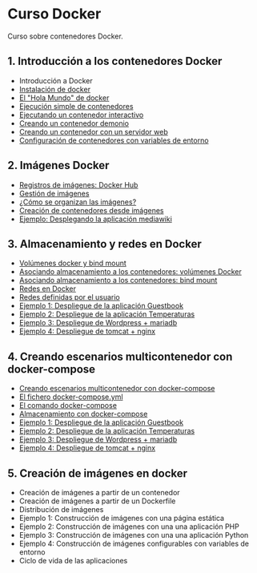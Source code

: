 # Curso Docker

Curso sobre contenedores Docker.

## 1. Introducción a los contenedores Docker
* Introducción a Docker
* [Instalación de docker](modulo1/instalacion.md)
* [El "Hola Mundo" de docker](modulo1/holamundo.md)
* [Ejecución simple de contenedores](modulo1/contenedor.md)
* [Ejecutando un contenedor interactivo](modulo1/interactivo.md)
* [Creando un contenedor demonio](modulo1/demonio.md)
* [Creando un contenedor con un servidor web](modulo1/web.md)
* [Configuración de contenedores con variables de entorno](modulo1/configuracion.md)

## 2. Imágenes Docker 
* [Registros de imágenes: Docker Hub](modulo2/dockerhub.md)
* [Gestión de imágenes](modulo2/gestion.md)
* [¿Cómo se organizan las imágenes?](modulo2/organizacion.md)
* [Creación de contenedores desde imágenes](modulo2/creacion.md)
* [Ejemplo: Desplegando la aplicación mediawiki](modulo2/mediawiki.md)

## 3. Almacenamiento y redes en Docker 
* [Volúmenes docker y bind mount](modulo3/volumenes.md)
* [Asociando almacenamiento a los contenedores: volúmenes Docker](modulo3/asociacion_volumen.md)
* [Asociando almacenamiento a los contenedores: bind mount](modulo3/asociacion_bind_mount.md)
* [Redes en Docker](modulo3/redes.md)
* [Redes definidas por el usuario](modulo3/redes_usuario.md)
* [Ejemplo 1: Despliegue de la aplicación Guestbook](modulo3/guestbook.md)
* [Ejemplo 2: Despliegue de la aplicación Temperaturas](modulo3/temperaturas.md)
* [Ejemplo 3: Despliegue de Wordpress + mariadb](modulo3/wordpress.md)
* [Ejemplo 4: Despliegue de tomcat + nginx](modulo3/tomcat.md)

## 4. Creando escenarios multicontenedor con docker-compose 
* [Creando escenarios multicontenedor con docker-compose](modulo4/instalacion.md)
* [El fichero docker-compose.yml](modulo4/docker-compose.md)
* [El comando docker-compose](modulo4/comando.md)
* [Almacenamiento con docker-compose](modulo4/alamacenamiento.md)
* [Ejemplo 1: Despliegue de la aplicación Guestbook](modulo4/guestbook.md)
* [Ejemplo 2: Despliegue de la aplicación Temperaturas](modulo4/temperaturas.md)
* [Ejemplo 3: Despliegue de Wordpress + mariadb](modulo4/wordpress.md)
* [Ejemplo 4: Despliegue de tomcat + nginx](modulo4/tomcat.md)

## 5. Creación de imágenes en docker 
* Creación de imágenes a partir de un contenedor
* Creación de imágenes a partir de un Dockerfile
* Distribución de imágenes
* Ejemplo 1: Construcción de imágenes con una página estática
* Ejemplo 2: Construcción de imágenes con una una aplicación PHP
* Ejemplo 3: Construcción de imágenes con una una aplicación Python
* Ejemplo 4: Construcción de imágenes configurables con variables de entorno
* Ciclo de vida de las aplicaciones
